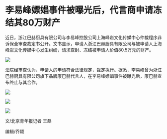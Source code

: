 # 李易峰嫖娼事件被曝光后，代言商申请冻结其80万财产

近日，浙江巴赫厨具有限公司与李易峰控股公司上海峰岩文化传媒中心仲裁程序非诉保全审查裁定书公开。文书显示，申请人浙江巴赫厨具有限公司与被申请人上海峰岩文化传媒中心发生纠纷，请求查封、冻结被申请人价值80.5万元的财产。

![](https://inews.gtimg.com/newsapp_bt/0/15655904384/1000)

法院经审查认为，申请人的申请符合法律规定，裁定执行。据悉，李易峰曾为浙江巴赫厨具有限公司旗下品牌康巴赫代言人，在李易峰嫖娼事件被曝光后，康巴赫宣布终止与其合作。

![](https://inews.gtimg.com/newsapp_bt/0/15655904388/1000)

![](https://inews.gtimg.com/newsapp_bt/0/15655904392/1000)

![](https://inews.gtimg.com/newsapp_bt/0/15655904395/1000)

文/北京青年报记者 王磊

编辑/乔颖

